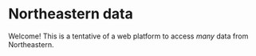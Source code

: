 # Northeastern data

Welcome! This is a tentative of a web platform to access *many* data from Northeastern.
